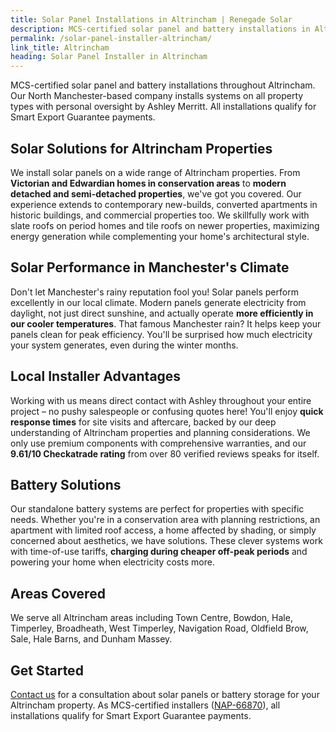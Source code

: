 ```yaml
---
title: Solar Panel Installations in Altrincham | Renegade Solar
description: MCS-certified solar panel and battery installations in Altrincham by Renegade Solar - a local, trusted electrical engineer with outstanding customer reviews and full MCS certification.
permalink: /solar-panel-installer-altrincham/
link_title: Altrincham
heading: Solar Panel Installer in Altrincham
---
```


MCS-certified solar panel and battery installations throughout Altrincham. Our North Manchester-based company installs systems on all property types with personal oversight by Ashley Merritt. All installations qualify for Smart Export Guarantee payments.

## Solar Solutions for Altrincham Properties

We install solar panels on a wide range of Altrincham properties. From **Victorian and Edwardian homes in conservation areas** to **modern detached and semi-detached properties**, we've got you covered. Our experience extends to contemporary new-builds, converted apartments in historic buildings, and commercial properties too. We skillfully work with slate roofs on period homes and tile roofs on newer properties, maximizing energy generation while complementing your home's architectural style.

## Solar Performance in Manchester's Climate

Don't let Manchester's rainy reputation fool you! Solar panels perform excellently in our local climate. Modern panels generate electricity from daylight, not just direct sunshine, and actually operate **more efficiently in our cooler temperatures**. That famous Manchester rain? It helps keep your panels clean for peak efficiency. You'll be surprised how much electricity your system generates, even during the winter months.

## Local Installer Advantages

Working with us means direct contact with Ashley throughout your entire project – no pushy salespeople or confusing quotes here! You'll enjoy **quick response times** for site visits and aftercare, backed by our deep understanding of Altrincham properties and planning considerations. We only use premium components with comprehensive warranties, and our **9.61/10 Checkatrade rating** from over 80 verified reviews speaks for itself.

## Battery Solutions

Our standalone battery systems are perfect for properties with specific needs. Whether you're in a conservation area with planning restrictions, an apartment with limited roof access, a home affected by shading, or simply concerned about aesthetics, we have solutions. These clever systems work with time-of-use tariffs, **charging during cheaper off-peak periods** and powering your home when electricity costs more.

## Areas Covered

We serve all Altrincham areas including Town Centre, Bowdon, Hale, Timperley, Broadheath, West Timperley, Navigation Road, Oldfield Brow, Sale, Hale Barns, and Dunham Massey.

## Get Started

[Contact us](/contact/) for a consultation about solar panels or battery storage for your Altrincham property. As MCS-certified installers ([NAP-66870](https://mcscertified.com/find-an-installer/)), all installations qualify for Smart Export Guarantee payments.
